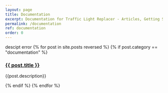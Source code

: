 ```yaml
---
layout: page
title: Documentation
excerpt: Documentation for Traffic Light Replacer - Articles, Getting Started, Main Window, Settings, Pack Creation, Changelog
permalink: /documentation
ref: documentation
order: 0
---
```

descipt error
{% for post in site.posts reversed %}
{% if post.category == "documentation" %}
<div class="item">
<h3><a href="{{ post.url }}">
{{ post.title }}
</a></h3>
<p>{{post.description}}</p>
</div>
{% endif %}
{% endfor %}